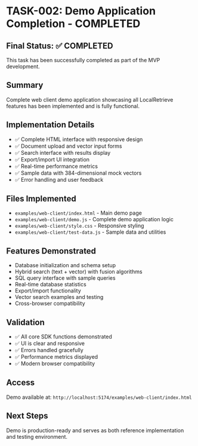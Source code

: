 # TASK-002: Demo Application Completion - COMPLETED

## Final Status: ✅ COMPLETED

This task has been successfully completed as part of the MVP development.

## Summary
Complete web client demo application showcasing all LocalRetrieve features has been implemented and is fully functional.

## Implementation Details
- ✅ Complete HTML interface with responsive design
- ✅ Document upload and vector input forms
- ✅ Search interface with results display
- ✅ Export/import UI integration
- ✅ Real-time performance metrics
- ✅ Sample data with 384-dimensional mock vectors
- ✅ Error handling and user feedback

## Files Implemented
- `examples/web-client/index.html` - Main demo page
- `examples/web-client/demo.js` - Complete demo application logic
- `examples/web-client/style.css` - Responsive styling
- `examples/web-client/test-data.js` - Sample data and utilities

## Features Demonstrated
- Database initialization and schema setup
- Hybrid search (text + vector) with fusion algorithms
- SQL query interface with sample queries
- Real-time database statistics
- Export/import functionality
- Vector search examples and testing
- Cross-browser compatibility

## Validation
- ✅ All core SDK functions demonstrated
- ✅ UI is clear and responsive
- ✅ Errors handled gracefully
- ✅ Performance metrics displayed
- ✅ Modern browser compatibility

## Access
Demo available at: `http://localhost:5174/examples/web-client/index.html`

## Next Steps
Demo is production-ready and serves as both reference implementation and testing environment.